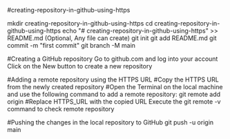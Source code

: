 #creating-repository-in-github-using-https

mkdir creating-repository-in-github-using-https
cd creating-repository-in-github-using-https
echo "# creating-repository-in-github-using-https" >> README.md (Optional, Any file can create)
git init
git add README.md
git commit -m "first commit"
git branch -M main

#Creating a GitHub repository
	Go to github.com and log into your account
	Click on the New button to create a new repository

#Adding a remote repository using the HTTPS URL
#Copy the HTTPS URL from the newly created repository
#Open the Terminal on the local machine and use the following command to add a remote repository:
	   git remote add origin <Your HTTPS_URL>
#Replace HTTPS_URL with the copied URL
	Execute the git remote -v command to check remote repository

#Pushing the changes in the local repository to GitHub
git push -u origin main
